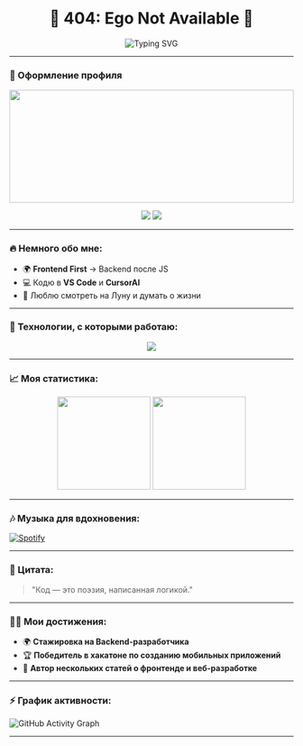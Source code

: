 <h1 align="center">🚀 404: Ego Not Available 🚀</h1>

<!-- Вставим анимацию в заголовок -->
<p align="center">
  <img src="https://readme-typing-svg.herokuapp.com?font=Fira+Code&size=22&pause=1000&color=F7F7F7&center=true&vCenter=true&random=false&width=435&lines=Привет%2C+я+Секрет!;Full+Stack+в+процессе...;Исследователь+кода+и+жизни" alt="Typing SVG" />
</p>

---

### 🌌 Оформление профиля

<!-- Анимация фона -->
<img src="https://i.imgur.com/z7LjApA.gif" width="100%" height="200px">

<!-- Соцсети с крутым стилем -->
<p align="center">
  <a href="https://github.com/ТВОЙ_GITHUB"><img src="https://img.shields.io/badge/GitHub-181717?style=for-the-badge&logo=github"></a>
  <a href="https://twitter.com/ТВОЙ_TWITTER"><img src="https://img.shields.io/badge/Twitter-1DA1F2?style=for-the-badge&logo=twitter"></a>
</p>

---

### 🔥 Немного обо мне:
- 🌍 **Frontend First** → Backend после JS  
- 💻 Кодю в **VS Code** и **CursorAI**  
- 🌙 Люблю смотреть на Луну и думать о жизни  

---

### 🔧 Технологии, с которыми работаю:
<p align="center">
  <img src="https://skillicons.dev/icons?i=html,css,js,react,git,github,vscode" />
</p>

---

### 📈 Моя статистика:
<p align="center">
  <img src="https://github-readme-stats.vercel.app/api?username=ТВОЙ_GITHUB&show_icons=true&theme=radical" height="165px"/>
  <img src="https://github-readme-stats.vercel.app/api/top-langs/?username=ТВОЙ_GITHUB&layout=compact&theme=radical" height="165px"/>
</p>

---

### 🎶 Музыка для вдохновения:
[![Spotify](https://novatorem-username.vercel.app/api/spotify)](https://open.spotify.com/user/ТВОЙ_SPOTIFY)

---

### 🌟 Цитата:
> "Код — это поэзия, написанная логикой."  

---

### 👨‍💻 Мои достижения:
- 🌍 **Стажировка на Backend-разработчика**
- 🏆 **Победитель в хакатоне по созданию мобильных приложений**
- 📝 **Автор нескольких статей о фронтенде и веб-разработке**

---

### ⚡️ График активности:
![GitHub Activity Graph](https://activity-graph.herokuapp.com/graph?username=ТВОЙ_GITHUB&bg_color=1e1e1e&color=FFFFFF&line=00FF00&point=FFFFFF&area=true&hide_border=true)

---

<!-- Анимация с помощью JavaScript -->
<script type="text/javascript">
  window.onload = function () {
    alert("Добро пожаловать на мой профиль! 🚀");
  }
</script>
